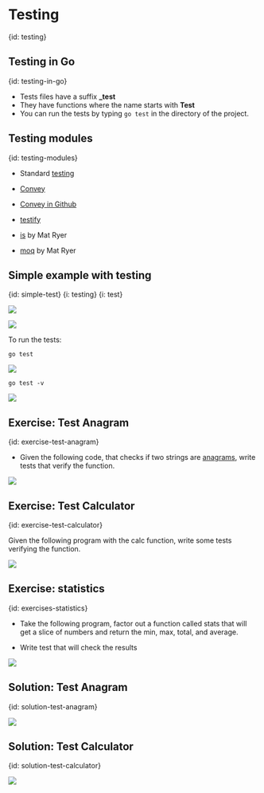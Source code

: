 # Testing
{id: testing}

## Testing in Go
{id: testing-in-go}

* Tests files have a suffix **_test**
* They have functions where the name starts with **Test**
* You can run the tests by typing `go test` in the directory of the project.


## Testing modules
{id: testing-modules}

* Standard [testing](https://golang.org/pkg/testing/)

* [Convey](http://goconvey.co/)
* [Convey in Github](https://github.com/smartystreets/goconvey)

* [testify](https://github.com/stretchr/testify)


* [is](https://github.com/matryer/is) by Mat Ryer
* [moq](https://github.com/matryer/moq) by Mat Ryer


## Simple example with testing
{id: simple-test}
{i: testing}
{i: test}

![](examples/simple-test/comp.go)

![](examples/simple-test/comp_test.go)

To run the tests:

```
go test
```

![](examples/simple-test/test.out)


```
go test -v
```

![](examples/simple-test/test-v.out)


## Exercise: Test Anagram
{id: exercise-test-anagram}

* Given the following code, that checks if two strings are [anagrams](https://en.wikipedia.org/wiki/Anagram), write tests that verify the function.

![](examples/anagram/anagram.go)

## Exercise: Test Calculator
{id: exercise-test-calculator}

Given the following program with the calc function, write some tests verifying the function.

![](examples/test-calc/calc.go)


## Exercise: statistics
{id: exercises-statistics}

* Take the following program, factor out a function called stats that will get a slice of numbers and return the min, max, total, and average.

* Write test that will check the results

![](examples/statistics/statistics.go)


## Solution: Test Anagram
{id: solution-test-anagram}

![](examples/anagram/anagram_test.go)

## Solution: Test Calculator
{id: solution-test-calculator}

![](examples/test-calc/calc_test.go)

